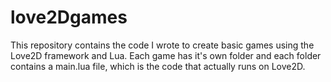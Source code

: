 # love2Dgames
This repository contains the code I wrote to create basic games using the Love2D framework and Lua. Each game has it's own folder and each folder contains a main.lua file, which is the code that actually runs on Love2D. 
